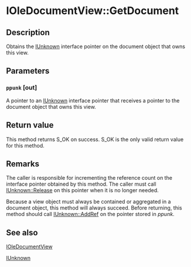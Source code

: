 # IOleDocumentView::GetDocument

## Description

Obtains the [IUnknown](https://learn.microsoft.com/windows/desktop/api/unknwn/nn-unknwn-iunknown) interface pointer on the document object that owns this view.

## Parameters

### `ppunk` [out]

A pointer to an [IUnknown](https://learn.microsoft.com/windows/desktop/api/unknwn/nn-unknwn-iunknown) interface pointer that receives a pointer to the document object that owns this view.

## Return value

This method returns S_OK on success. S_OK is the only valid return value for this method.

## Remarks

The caller is responsible for incrementing the reference count on the interface pointer obtained by this method. The caller must call [IUnknown::Release](https://learn.microsoft.com/windows/desktop/api/unknwn/nf-unknwn-iunknown-release) on this pointer when it is no longer needed.

Because a view object must always be contained or aggregated in a document object, this method will always succeed. Before returning, this method should call [IUnknown::AddRef](https://learn.microsoft.com/windows/desktop/api/unknwn/nf-unknwn-iunknown-addref) on the pointer stored in *ppunk*.

## See also

[IOleDocumentView](https://learn.microsoft.com/windows/desktop/api/docobj/nn-docobj-ioledocumentview)

[IUnknown](https://learn.microsoft.com/windows/desktop/api/unknwn/nn-unknwn-iunknown)